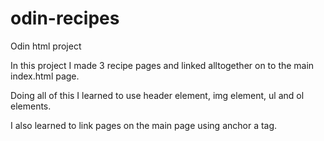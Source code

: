 # odin-recipes
Odin html project

In this project I made 3 recipe pages and linked alltogether on to the main index.html page.

Doing all of this I learned to use header element, img element, ul and ol elements.

I also learned to link pages on the main page using anchor a tag.
